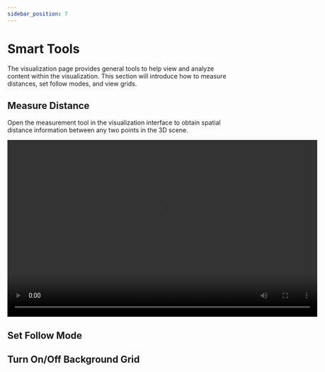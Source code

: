 ```yaml
---
sidebar_position: 7
---
```


# Smart Tools

The visualization page provides general tools to help view and analyze content within the visualization. This section will introduce how to measure distances, set follow modes, and view grids.

## Measure Distance

Open the measurement tool in the visualization interface to obtain spatial distance information between any two points in the 3D scene.

<video src="https://coscene-artifacts-prod.oss-cn-hangzhou.aliyuncs.com/docs/4-recipes/viz/measure-distance.mp4" controls="controls" width="700" height="400"></video>

## Set Follow Mode

## Turn On/Off Background Grid
